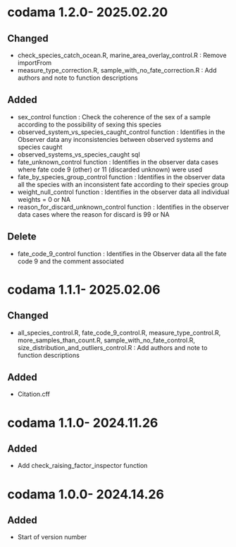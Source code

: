 # codama 1.2.0- 2025.02.20

## Changed
* check_species_catch_ocean.R, marine_area_overlay_control.R : Remove importFrom 
* measure_type_correction.R, sample_with_no_fate_correction.R : Add authors and note to function descriptions

## Added
* sex_control function : Check the coherence of the sex of a sample according to the possibility of sexing this species
* observed_system_vs_species_caught_control function : Identifies in the Observer data any inconsistencies between observed systems and species caught
* observed_systems_vs_species_caught sql
* fate_unknown_control function : Identifies in the observer data cases where fate code 9 (other) or 11 (discarded unknown) were used
* fate_by_species_group_control function : Identifies in the observer data all the species with an inconsistent fate according to their species group
* weight_null_control function : Identifies in the observer data all individual weights = 0 or NA
* reason_for_discard_unknown_control function : Identifies in the observer data cases where the reason for discard is 99 or NA

## Delete
* fate_code_9_control function : Identifies in the Observer data all the fate code 9 and the comment associated

# codama 1.1.1- 2025.02.06

## Changed
* all_species_control.R, fate_code_9_control.R, measure_type_control.R, more_samples_than_count.R, sample_with_no_fate_control.R, size_distribution_and_outliers_control.R : Add authors and note to function descriptions

## Added
* Citation.cff

# codama 1.1.0- 2024.11.26

## Added
* Add check_raising_factor_inspector function

# codama 1.0.0- 2024.14.26

## Added
* Start of version number

